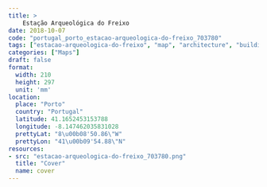 ```yaml
---
title: > 
    Estação Arqueológica do Freixo
date: 2018-10-07
code: "portugal_porto_estacao-arqueologica-do-freixo_703780"
tags: ["estacao-arqueologica-do-freixo", "map", "architecture", "buildings", "Porto", "Portugal"]
categories: ["Maps"]
draft: false
format:
  width: 210
  height: 297
  unit: 'mm'
location:
  place: "Porto"
  country: "Portugal"
  latitude: 41.1652453153788
  longitude: -8.147462035831028
  prettyLat: "8\u00b08'50.86\"W"
  prettyLon: "41\u00b09'54.88\"N"
resources:
- src: "estacao-arqueologica-do-freixo_703780.png"
  title: "Cover"
  name: cover
---
```

